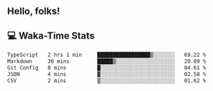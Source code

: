 
## Hello, folks!

## 💻 Waka-Time Stats
<!--START_SECTION:waka-->

```txt
TypeScript   2 hrs 1 min     █████████████████▒░░░░░░░   69.22 %
Markdown     36 mins         █████▒░░░░░░░░░░░░░░░░░░░   20.89 %
Git Config   8 mins          █░░░░░░░░░░░░░░░░░░░░░░░░   04.61 %
JSON         4 mins          ▓░░░░░░░░░░░░░░░░░░░░░░░░   02.58 %
CSV          2 mins          ▒░░░░░░░░░░░░░░░░░░░░░░░░   01.62 %
```

<!--END_SECTION:waka-->


<br>


<!---
ShivamJhaa/ShivamJhaa is a ✨ special ✨ repository because its `README.md` (this file) appears on your GitHub profile.
You can click the Preview link to take a look at your changes.
--->
